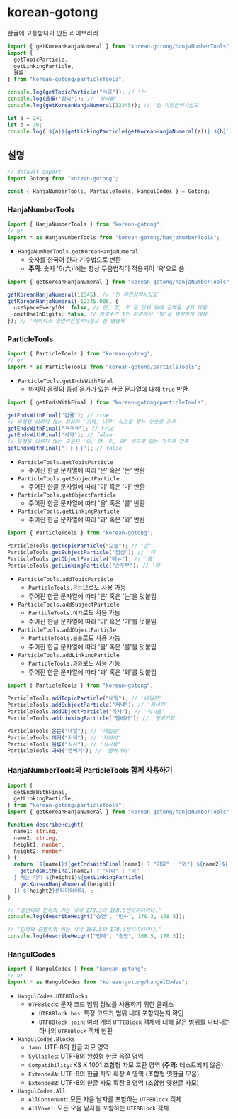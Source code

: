 # korean-gotong

한글에 고통받다가 만든 라이브러리

```typescript
import { getKoreanHanjaNumeral } from "korean-gotong/hanjaNumberTools";
import {
  getTopicParticle,
  getLinkingParticle,
  을를,
} from "korean-gotong/particleTools";

console.log(getTopicParticle("사과")); // '는'
console.log(을를("참외")); // '참외를'
console.log(getKoreanHanjaNumeral(12345)); // '만 이천삼백사십오'

let a = 24;
let b = 36;
console.log(`${a}${getLinkingParticle(getKoreanHanjaNumeral(a))} ${b}`); // '24와 36'
```

## 설명

```typescript
// default export
import Gotong from "korean-gotong";

const { HanjaNumberTools, ParticleTools, HangulCodes } = Gotong;
```

### HanjaNumberTools

```typescript
import { HanjaNumberTools } from "korean-gotong";
// or
import * as HanjaNumberTools from "korean-gotong/hanjaNumberTools";
```

- `HanjaNumberTools.getKoreanHanjaNumeral`
  - 숫자를 한국어 한자 기수법으로 변환
  - **주의:** 숫자 '6(六)'에는 항상 두음법칙이 적용되어 '육'으로 씀

```typescript
import { getKoreanHanjaNumeral } from "korean-gotong/hanjaNumberTools";

getKoreanHanjaNumeral(12345); // '만 이천삼백사십오'
getKoreanHanjaNumeral(-12345.006, {
  useSpaceEvery10K: false, // 만, 억, 조 등 단위 뒤에 공백을 넣지 않음
  omitOneInDigits: false, // 자릿수가 1인 자리에서 '일'을 생략하지 않음
}); // '마이너스 일만이천삼백사십오 점 영영육`
```

### ParticleTools

```typescript
import { ParticleTools } from "korean-gotong";
// or
import * as ParticleTools from "korean-gotong/particleTools";
```

- `ParticleTools.getEndsWithFinal`
  - 마지막 음절의 종성 음가가 있는 한글 문자열에 대해 `true` 반환

```typescript
import { getEndsWithFinal } from "korean-gotong/particleTools";

getEndsWithFinal("감귤"); // true
// 음절을 이루지 않는 자음은 '기역, 니은' 식으로 읽는 것으로 간주
getEndsWithFinal("ㅋㅋㅋ"); // true
getEndsWithFinal("사과"); // false
// 음절을 이루지 않는 모음은 '아, 야, 어, 여' 식으로 읽는 것으로 간주
getEndsWithFinal("ㅏㅑㅓㅕ"); // false
```

- `ParticleTools.getTopicParticle`
  - 주어진 한글 문자열에 따라 '은' 혹은 '는' 반환
- `ParticleTools.getSubjectParticle`
  - 주어진 한글 문자열에 따라 '이' 혹은 '가' 반환
- `ParticleTools.getObjectParticle`
  - 주어진 한글 문자열에 따라 '을' 혹은 '를' 반환
- `ParticleTools.getLinkingParticle`
  - 주어진 한글 문자열에 따라 '과' 혹은 '와' 반환

```typescript
import { ParticleTools } from "korean-gotong";

ParticleTools.getTopicParticle("오늘"); // '은'
ParticleTools.getSubjectParticle("점심"); // '이'
ParticleTools.getObjectParticle("메뉴"); // '를'
ParticleTools.getLinkingParticle("순두부"); // '와'
```

- `ParticleTools.addTopicParticle`
  - `ParticleTools.은는`으로도 사용 가능
  - 주어진 한글 문자열에 따라 '은' 혹은 '는'을 덧붙임
- `ParticleTools.addSubjectParticle`
  - `ParticleTools.이가`로도 사용 가능
  - 주어진 한글 문자열에 따라 '이' 혹은 '가'를 덧붙임
- `ParticleTools.addObjectParticle`
  - `ParticleTools.을를`로도 사용 가능
  - 주어진 한글 문자열에 따라 '을' 혹은 '를'을 덧붙임
- `ParticleTools.addLinkingParticle`
  - `ParticleTools.과와`로도 사용 가능
  - 주어진 한글 문자열에 따라 '과' 혹은 '와'를 덧붙임

```typescript
import { ParticleTools } from "korean-gotong";

ParticleTools.addTopicParticle("내일"); // '내일은'
ParticleTools.addSubjectParticle("저녁"); // '저녁이'
ParticleTools.addObjectParticle("식사"); // '식사를'
ParticleTools.addLinkingParticle("햄버거"); // '햄버거와'

ParticleTools.은는("내일"); // '내일은'
ParticleTools.이가("저녁"); // '저녁이'
ParticleTools.을를("식사"); // '식사를'
ParticleTools.과와("햄버거"); // '햄버거와'
```

### HanjaNumberTools와 ParticleTools 함께 사용하기

```typescript
import {
  getEndsWithFinal,
  getLinkingParticle,
} from "korean-gotong/particleTools";
import { getKoreanHanjaNumeral } from "korean-gotong/hanjaNumberTools";

function describeHeight(
  name1: string,
  name2: string,
  height1: number,
  height2: number
) {
  return `${name1}${getEndsWithFinal(name1) ? "이와" : "와"} ${name2}${
    getEndsWithFinal(name2) ? "이의" : "의"
  } 키는 각각 ${height1}${getLinkingParticle(
    getKoreanHanjaNumeral(height1)
  )} ${height2}센티미터이다.`;
}

// "승연이와 민하의 키는 각각 170.3과 168.5센티미터이다."
console.log(describeHeight("승연", "민하", 170.3, 168.5));

// "민하와 승연이의 키는 각각 168.5와 170.3센티미터이다."
console.log(describeHeight("민하", "승연", 168.5, 170.3));
```

### HangulCodes

```typescript
import { HangulCodes } from "korean-gotong";
// or
import * as HangulCodes from "korean-gotong/hangulCodes";
```

- `HangulCodes.UTF8Blocks`
  - `UTF8Block`: 문자 코드 범위 정보를 사용하기 위한 클래스
    - `UTF8Block.has`: 특정 코드가 범위 내에 포함되는지 확인
    - `UTF8Block.join`: 여러 개의 `UTF8Block` 객체에 대해 같은 범위를 나타내는 하나의 `UTF8Block` 객체 반환
- `HangulCodes.Blocks`
  - `Jamo`: UTF-8의 한글 자모 영역
  - `Syllables`: UTF-8의 완성형 한글 음절 영역
  - `Compatibility`: KS X 1001 조합형 자모 호환 영역 (**주의:** 테스트되지 않음)
  - `ExtendedA`: UTF-8의 한글 자모 확장 A 영역 (조합형 옛한글 모음)
  - `ExtendedB`: UTF-8의 한글 자모 확장 B 영역 (조합형 옛한글 자모)
- `HangulCodes.All`
  - `AllConsonant`: 모든 자음 낱자를 포함하는 `UTF8Block` 객체
  - `AllVowel`: 모든 모음 낱자를 포함하는 `UTF8Block` 객체
